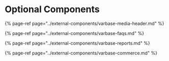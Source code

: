# Optional Components

{% page-ref page="../external-components/varbase-media-header.md" %}

{% page-ref page="../external-components/varbase-faqs.md" %}

{% page-ref page="../external-components/varbase-reports.md" %}

{% page-ref page="../external-components/varbase-commerce.md" %}











